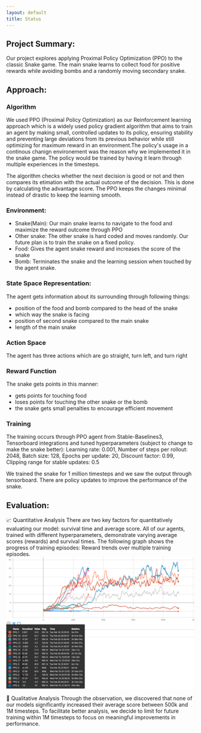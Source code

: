 ```yaml
---
layout: default
title: Status
---
```


## Project Summary:
Our project explores applying Proximal Policy Optimization (PPO) to the classic Snake game. The main snake learns to collect food for positive rewards while avoiding bombs and a randomly moving secondary snake. 

## Approach:

### Algorithm
We used PPO (Proximal Policy Optimization) as our Reinforcement learning approach which is a widely used policy gradient algorithm that aims to train an agent by making small, controlled updates to its policy, ensuring stability and preventing large deviations from its previous behavior while still optimizing for maximum reward in an environment.The policy's usage in a continous chanign environement was the reason why we implemented it in the snake game. The policy would be trained by having it learn through multiple experiences in the timesteps.

The algorithm checks whether the next decision is good or not and then compares its etimation with the actual outcome of the decision. This is done by calculating the advantage score. The PPO keeps the changes minimal instead of drastic to keep the learning smooth. 

### Environment:
- Snake(Main): Our main snake learns to navigate to the food and maximize the reward outcome through PPO
- Other snake: The other snake is hard coded and moves randomly. Our future plan is to train the snake on a fixed policy.
- Food: Gives the agent snake reward and increases the score of the snake 
- Bomb: Terminates the snake and the learning session when touched by the agent snake.

### State Space Representation: 
The agent gets information about its surrounding through following things: 
- position of the food and bomb compared to the head of the snake
- which way the snake is facing
- position of second snake compared to the main snake 
- length of the main snake

### Action Space 
The agent has three actions which are go straight, turn left, and turn right 

### Reward Function
The snake gets points in this manner: 
- gets points for touching food
- loses points for touching the other snake or the bomb 
- the snake gets small penalties to encourage efficient movement 

### Training 
The training occurs through PPO agent from Stable-Baselines3, Tensorboard integrations and tuned hyperparameters (subject to change to make the snake better): Learning rate: 0.001, Number of steps per rollout: 2048, Batch size: 128, Epochs per update: 20, Discount factor: 0.99, Clipping range for stable updates: 0.5

We trained the snake for 1 million timesteps and we saw the output through tensorboard. There are policy updates to improve the performance of the snake. 

## Evaluation:
📈 Quantitative Analysis
There are two key factors for quantitatively evaluating our model: survival time and average score. All of our agents, trained with different hyperparameters, demonstrate varying average scores (rewards) and survival times. The following graph shows the progress of training episodes: Reward trends over multiple training episodes.
![Chart Screenshot](docs/screenshots/chart.png) 

🧐 Qualitative Analysis
Through the observation, we discovered that none of our models significantly increased their average score between 500k and 1M timesteps. To facilitate better analysis, we decide to limit for future training within 1M timesteps to focus on meaningful improvements in performance.
